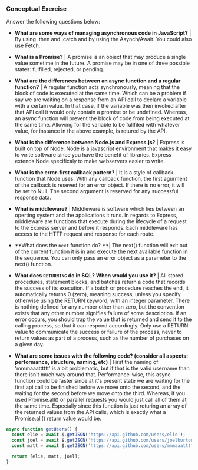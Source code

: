### Conceptual Exercise

Answer the following questions below:

- **What are some ways of managing asynchronous code in JavaScript?** | By using .then and .catch and by using the Asynch/Await. You could also use Fetch.

- **What is a Promise?** | A promise is an object that may produce a single value sometime in the future. A promise may be in one of three possible states: fulfilled, rejected, or pending.

- **What are the differences between an async function and a regular function?** | A regular function acts synchronously, meaning that the block of code is executed at the same time. Which can be a problem if say we are waiting on a response from an API call to declare a variable with a certain value. In that case, if the variable was then invoked after that API call it would only contain a promise or be undefined. Whereas, an async function will prevent the block of code from being executed at the same time. Allowing for the variable to be fullfiled with whatever value, for instance in the above example, is retured by the API. 

- **What is the difference between Node.js and Express.js?** | Express is built on top of Node. Node is a javascript environment that makes it easy to write software since you have the benefit of libraries. Express extends Node specificaly to make webservers easier to write. 

- **What is the error-first callback pattern?** | It is a style of callback function that Node uses. With any callback function, the first agurment of the callback is reseved for an error object. If there is no error, it will be set to Null. The second argument is reserved for any successful response data.

- **What is middleware?** | Middleware is software which lies between an operting system and the applications it runs. In regards to Express, middleware are functions that execute during the lifecycle of a request to the Express server and before it responds. Each middleware has access to the HTTP request and response for each route.

- **What does the `next` function do? **| The next() function will exit out of the current function it is in and execute the next available function in the sequence. You can only pass an error object as a parameter to the next() function.

- **What does `RETURNING` do in SQL? When would you use it?** | All stored procedures, statement blocks, and batches return a code that records the success of its execution. If a batch or procedure reaches the end, it automatically returns 0 (zero), meaning success, unless you specify otherwise using the RETURN keyword, with an integer parameter. There is nothing defined for any number other than zero, but the convention exists that any other number signifies failure of some description. If an error occurs, you should trap the value that is returned and send it to the calling process, so that it can respond accordingly. Only use a RETURN value to communicate the success or failure of the process, never to return values as part of a process, such as the number of purchases on a given day.

- **What are some issues with the following code? (consider all aspects: performance, structure, naming, etc)** | First the naming of 'mmmaaatttttt' is a bit problematic, but if that is the valid username than there isn't much way around that. Performance-wise, this async function could be faster since at it's present state we are waiting for the first api call to be finished before we move onto the second, and the waiting for the second before we move onto the third. Whereas, if you used Promise.all() or parallel requests you would just call all of them at the same time. Especially since this function is just returing an array of the returned values from the API calls, which is exactly what a Promise.all() return value would be.

```js
async function getUsers() {
  const elie = await $.getJSON('https://api.github.com/users/elie');
  const joel = await $.getJSON('https://api.github.com/users/joelburton');
  const matt = await $.getJSON('https://api.github.com/users/mmmaaatttttt');

  return [elie, matt, joel];
}
```
